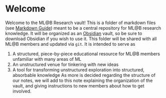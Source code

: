 # Welcome
Welcome to the ML@B Research vault! This is a folder of markdown files (see [Markdown Guide](https://www.markdownguide.org)) meant to be a central repository for ML@B research knowledge. It will be organized as an [Obsidian](https://obsidian.md/) vault, so be sure to download Obsidian if you wish to use it. This folder will be shared with all ML@B members and updated via `git`. It is intended to serve as
1. A structured, piece-by-piece educational resource for ML@B members unfamiliar with many areas of ML
2. An unstructured venue for tinkering with new ideas
3. A tool for transforming unstructured exploration into structured, absorbable knowledge
As more is decided regarding the structure of our notes, we will add to this note explaining the organization of the vault, and giving instructions to new members about how to get involved.